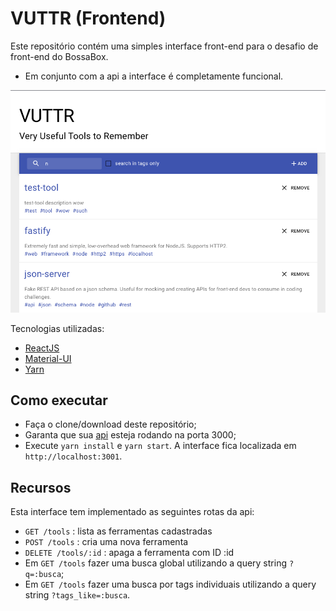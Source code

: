 # VUTTR (Frontend)
Este repositório contém uma simples interface front-end para o desafio de front-end do BossaBox.
- Em conjunto com a api a interface é completamente funcional.

![Screenshot 1](bossabox.png)

Tecnologias utilizadas:
* [ReactJS](https://reactjs.org/)
* [Material-UI](https://material-ui.com/)
* [Yarn](https://yarnpkg.com/)

## Como executar
- Faça o clone/download deste repositório;
- Garanta que sua [api](https://gitlab.com/bossabox/challenge-fake-api/tree/master) esteja rodando na porta 3000;
- Execute `yarn install` e `yarn start`. A interface fica localizada em `http://localhost:3001`.

## Recursos
Esta interface tem implementado as seguintes rotas da api:

* `GET /tools` : lista as ferramentas cadastradas
* `POST /tools` : cria uma nova ferramenta
* `DELETE /tools/:id` : apaga a ferramenta com ID :id
* Em `GET /tools` fazer uma busca global utilizando a query string `?q=:busca`;
* Em `GET /tools` fazer uma busca por tags individuais utilizando a query string `?tags_like=:busca`.

